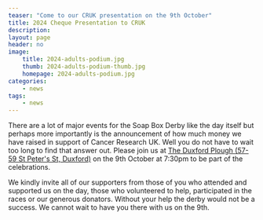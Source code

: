 ```yaml
---
teaser: "Come to our CRUK presentation on the 9th October"
title: 2024 Cheque Presentation to CRUK
description:
layout: page
header: no
image: 
    title: 2024-adults-podium.jpg
    thumb: 2024-adults-podium-thumb.jpg
    homepage: 2024-adults-podium.jpg
categories:
    - news
tags:
    - news
---
```

There are a lot of major events for the Soap Box Derby like the day itself but perhaps more importantly is the announcement of how much money we have raised in support of Cancer Research UK. Well you do not have to wait too long to find that answer out. Please join us at [The Duxford Plough (57-59 St Peter's St, Duxford)](https://g.co/kgs/8EEo2oF) on the 9th October at 7:30pm to be part of the celebrations.

We kindly invite all of our supporters from those of you who attended and supported us on the day, those who volunteered to help, participated in the races or our generous donators. Without your help the derby would not be a success. We cannot wait to have you there with us on the 9th.
